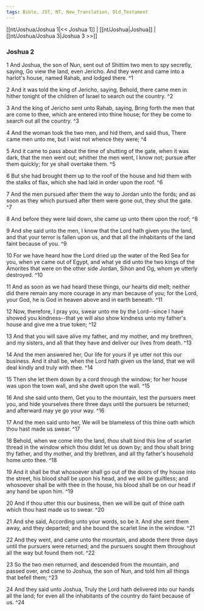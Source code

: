```yaml
---
tags: Bible, JST, NT, New_Translation, Old_Testament
---
```


[[nt/Joshua/Joshua 1|<< Joshua 1]] | [[nt/Joshua|Joshua]] | [[nt/Joshua/Joshua 3|Joshua 3 >>]]

### Joshua 2

1 And Joshua, the son of Nun, sent out of Shittim two men to spy secretly, saying, Go view the land, even Jericho. And they went and came into a harlot\'s house, named Rahab, and lodged there.  ^1

2 And it was told the king of Jericho, saying, Behold, there came men in hither tonight of the children of Israel to search out the country.  ^2

3 And the king of Jericho sent unto Rahab, saying, Bring forth the men that are come to thee, which are entered into thine house; for they be come to search out all the country.  ^3

4 And the woman took the two men, and hid them, and said thus, There came men unto me, but I wist not whence they were;  ^4

5 And it came to pass about the time of shutting of the gate, when it was dark, that the men went out; whither the men went, I know not; pursue after them quickly; for ye shall overtake them.  ^5

6 But she had brought them up to the roof of the house and hid them with the stalks of flax, which she had laid in order upon the roof.  ^6

7 And the men pursued after them the way to Jordan unto the fords; and as soon as they which pursued after them were gone out, they shut the gate.  ^7

8 And before they were laid down, she came up unto them upon the roof;  ^8

9 And she said unto the men, I know that the Lord hath given you the land, and that your terror is fallen upon us, and that all the inhabitants of the land faint because of you.  ^9

10 For we have heard how the Lord dried up the water of the Red Sea for you, when ye came out of Egypt, and what ye did unto the two kings of the Amorites that were on the other side Jordan, Sihon and Og, whom ye utterly destroyed.  ^10

11 And as soon as we had heard these things, our hearts did melt; neither did there remain any more courage in any man because of you; for the Lord, your God, he is God in heaven above and in earth beneath.  ^11

12 Now, therefore, I pray you, swear unto me by the Lord\--since I have showed you kindness\--that ye will also show kindness unto my father\'s house and give me a true token;  ^12

13 And that you will save alive my father, and my mother, and my brethren, and my sisters, and all that they have and deliver our lives from death.  ^13

14 And the men answered her, Our life for yours if ye utter not this our business. And it shall be, when the Lord hath given us the land, that we will deal kindly and truly with thee.  ^14

15 Then she let them down by a cord through the window; for her house was upon the town wall, and she dwelt upon the wall.  ^15

16 And she said unto them, Get you to the mountain, lest the pursuers meet you, and hide yourselves there three days until the pursuers be returned; and afterward may ye go your way.  ^16

17 And the men said unto her, We will be blameless of this thine oath which thou hast made us swear.  ^17

18 Behold, when we come into the land, thou shalt bind this line of scarlet thread in the window which thou didst let us down by; and thou shalt bring thy father, and thy mother, and thy brethren, and all thy father\'s household home unto thee.  ^18

19 And it shall be that whosoever shall go out of the doors of thy house into the street, his blood shall be upon his head, and we will be guiltless; and whosoever shall be with thee in the house, his blood shall be on our head if any hand be upon him.  ^19

20 And if thou utter this our business, then we will be quit of thine oath which thou hast made us to swear.  ^20

21 And she said, According unto your words, so be it. And she sent them away, and they departed; and she bound the scarlet line in the window.  ^21

22 And they went, and came unto the mountain, and abode there three days until the pursuers were returned; and the pursuers sought them throughout all the way but found them not.  ^22

23 So the two men returned, and descended from the mountain, and passed over, and came to Joshua, the son of Nun, and told him all things that befell them;  ^23

24 And they said unto Joshua, Truly the Lord hath delivered into our hands all the land; for even all the inhabitants of the country do faint because of us.  ^24

 
